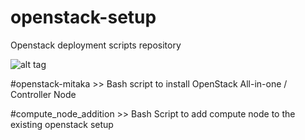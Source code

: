# openstack-setup
Openstack deployment scripts repository

![alt tag](https://image4.owler.com/logo/cloudenablers-_owler_20160229_131450_original.png)


#openstack-mitaka
        >> Bash script to install OpenStack All-in-one / Controller Node

#compute_node_addition 
        >> Bash Script to add compute node to the existing openstack setup
